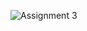 ![Assignment 3](https://user-images.githubusercontent.com/73601711/147724729-6130a275-f345-42e7-98d4-e38cb975bbce.PNG)
